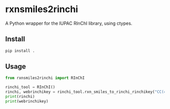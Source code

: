 # rxnsmiles2rinchi

A Python wrapper for the IUPAC RInChI library, using ctypes.

## Install

```bash
pip install .
```

## Usage

```python
from rxnsmiles2rinchi import RInChI

rinchi_tool = RInChI()
rinchi, webrinchikey = rinchi_tool.rxn_smiles_to_rinchi_rinchikey("CC(=O)O.OCC>>CC(=O)OCC")
print(rinchi)
print(webrinchikey)
```